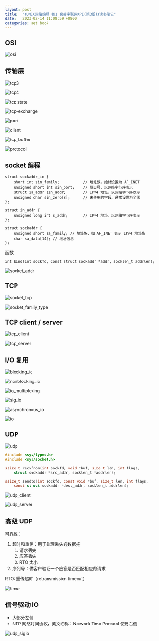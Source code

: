 ```yaml
---
layout: post
title:  "《UNIX网络编程 卷1 套接字联网API(第3版)》读书笔记"
date:   2023-02-14 11:08:59 +0800
categories: net book
---
```


## OSI

![osi](/assets/images/unp/osi.png)

## 传输层

![tcp3](/assets/images/unp/tcp3.jpg)

![tcp4](/assets/images/unp/tcp4.jpg)

![tcp state](/assets/images/unp/tcp_state.jpg)

![tcp-exchange](/assets/images/unp/tcp-exchange.png)

![port](/assets/images/unp/port.png)

![client](/assets/images/unp/client.png)

![tcp_buffer](/assets/images/unp/tcp_buffer.png)

![protocol](/assets/images/unp/protocol.png)

## socket 编程

```
struct sockaddr_in {
    short int sin_family;           // 地址族，始终设置为 AF_INET
    unsigned short int sin_port;    // 端口号，以网络字节序表示
    struct in_addr sin_addr;        // IPv4 地址，以网络字节序表示
    unsigned char sin_zero[8];      // 未使用的字段，通常设置为全零
};

struct in_addr {
    unsigned long int s_addr;       // IPv4 地址，以网络字节序表示
};
```

```
struct sockaddr {
    unsigned short sa_family; // 地址族，如 AF_INET 表示 IPv4 地址族
    char sa_data[14]; // 地址信息
};
```

函数

```
int bind(int sockfd, const struct sockaddr *addr, socklen_t addrlen);
```

![socket_addr](/assets/images/unp/socket_addr.png)

## TCP

![socket_tcp](/assets/images/unp/socket_tcp.png)

![socket_family_type](/assets/images/unp/socket_family_type.png)

## TCP client / server

![tcp_client](/assets/images/unp/tcp_client.png)

![tcp_server](/assets/images/unp/tcp_server.png)

## I/O 复用

![blocking_io](/assets/images/unp/blocking_io.png)

![nonblocking_io](/assets/images/unp/nonblocking_io.png)

![io_multiplexing](/assets/images/unp/io_multiplexing.png)

![sig_io](/assets/images/unp/sig_io.png)

![asynchronous_io](/assets/images/unp/asynchronous_io.png)

![io](/assets/images/unp/io.png)

## UDP

![udp](/assets/images/unp/udp.png)

```c
#include <sys/types.h>
#include <sys/socket.h>

ssize_t recvfrom(int sockfd, void *buf, size_t len, int flags,
    struct sockaddr *src_addr, socklen_t *addrlen);

ssize_t sendto(int sockfd, const void *buf, size_t len, int flags,
    const struct sockaddr *dest_addr, socklen_t addrlen);
```

![udp_client](/assets/images/unp/udp_client.png)

![udp_server](/assets/images/unp/udp_server.png)

## 高级 UDP

可靠性：
1. 超时和重传：用于处理丢失的数据报
    1. 请求丢失
    2. 应答丢失
    3. RTO 太小
2. 序列号：供客户验证一个应答是否匹配相应的请求

RTO: 重传超时（retransmission timeout）

![timer](/assets/images/unp/timer.png)

## 信号驱动 IO

* 大部分左侧
* NTP 网络时间协议，英文名称：Network Time Protocol 使用右侧

![udp_sigio](/assets/images/unp/udp_sigio.png)
